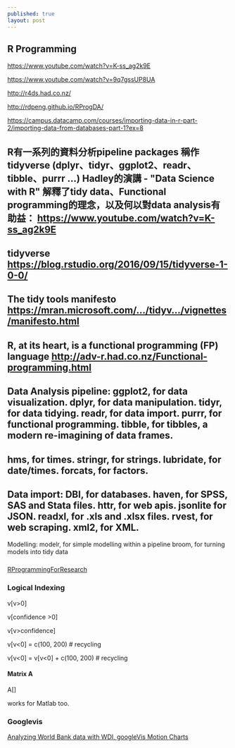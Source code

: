 ```yaml
---
published: true
layout: post
---
```

## R Programming

https://www.youtube.com/watch?v=K-ss_ag2k9E

https://www.youtube.com/watch?v=9q7gssUP8UA

http://r4ds.had.co.nz/


http://rdpeng.github.io/RProgDA/

https://campus.datacamp.com/courses/importing-data-in-r-part-2/importing-data-from-databases-part-1?ex=8

R有一系列的資料分析pipeline packages 稱作 tidyverse
(dplyr、tidyr、ggplot2、readr、tibble、purrr ...)
Hadley的演講 - "Data Science with R" 解釋了tidy data、Functional programming的理念，以及何以對data analysis有助益：
https://www.youtube.com/watch?v=K-ss_ag2k9E
--
tidyverse
https://blog.rstudio.org/2016/09/15/tidyverse-1-0-0/
--
The tidy tools manifesto
https://mran.microsoft.com/…/tidyv…/vignettes/manifesto.html
--
R, at its heart, is a functional programming (FP) language
http://adv-r.had.co.nz/Functional-programming.html
--
Data Analysis pipeline:
ggplot2, for data visualization.
dplyr, for data manipulation.
tidyr, for data tidying.
readr, for data import.
purrr, for functional programming.
tibble, for tibbles, a modern re-imagining of data frames.
--
hms, for times.
stringr, for strings.
lubridate, for date/times.
forcats, for factors.
--
Data import:
DBI, for databases.
haven, for SPSS, SAS and Stata files.
httr, for web apis.
jsonlite for JSON.
readxl, for .xls and .xlsx files.
rvest, for web scraping.
xml2, for XML.
--
Modelling:
modelr, for simple modelling within a pipeline
broom, for turning models into tidy data

### 
[RProgrammingForResearch](https://geanders.github.io/RProgrammingForResearch/exploring-data-1.html)

### Logical Indexing

v[v>0]

v[confidence >0]

v[v>confidence]

v[v<0] = c(100, 200)  \# recycling

v[v<0] = v[v<0] + c(100, 200)  \# recycling


#### Matrix A


A[]


works for Matlab too.


### Googlevis

[Analyzing World Bank data with WDI, googleVis Motion Charts](https://www.r-bloggers.com/analyzing-world-bank-data-with-wdi-googlevis-motion-charts/?utm_source=feedburner&utm_medium=feed&utm_campaign=Feed%3A+RBloggers+%28R+bloggers%29)
